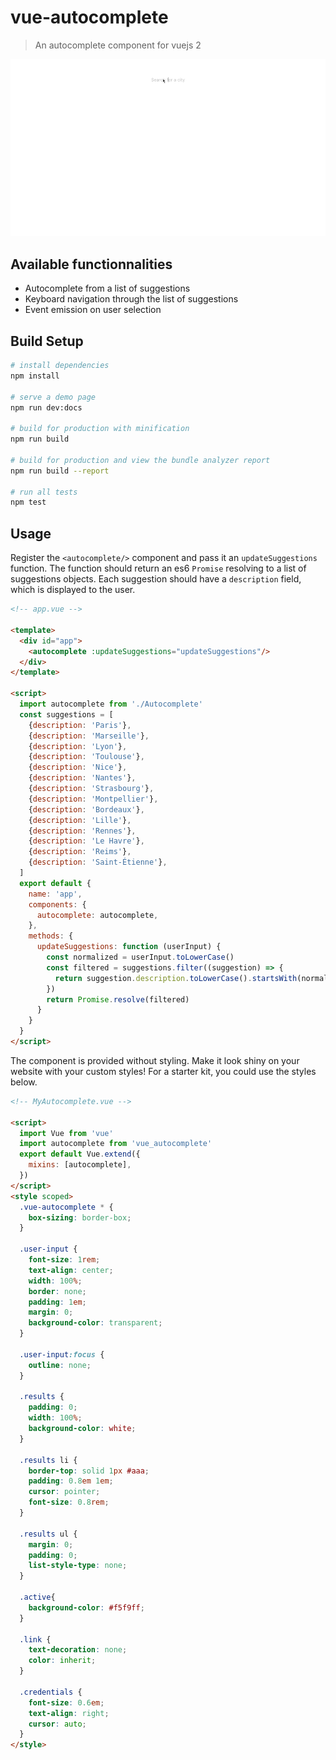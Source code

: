 # vue-autocomplete

> An autocomplete component for vuejs 2

![vue-autocomplete demo](https://raw.githubusercontent.com/sebdiem/vue-autocomplete/master/demo.gif)

## Available functionnalities

- Autocomplete from a list of suggestions
- Keyboard navigation through the list of suggestions
- Event emission on user selection

## Build Setup

``` bash
# install dependencies
npm install

# serve a demo page
npm run dev:docs

# build for production with minification
npm run build

# build for production and view the bundle analyzer report
npm run build --report

# run all tests
npm test
```

## Usage

Register the `<autocomplete/>` component and pass it an `updateSuggestions`
function. The function should return an es6 `Promise` resolving to a list of
suggestions objects. Each suggestion should have a `description` field, which
is displayed to the user.


``` html
<!-- app.vue -->

<template>
  <div id="app">
    <autocomplete :updateSuggestions="updateSuggestions"/>
  </div>
</template>

<script>
  import autocomplete from './Autocomplete'
  const suggestions = [
    {description: 'Paris'},
    {description: 'Marseille'},
    {description: 'Lyon'},
    {description: 'Toulouse'},
    {description: 'Nice'},
    {description: 'Nantes'},
    {description: 'Strasbourg'},
    {description: 'Montpellier'},
    {description: 'Bordeaux'},
    {description: 'Lille'},
    {description: 'Rennes'},
    {description: 'Le Havre'},
    {description: 'Reims'},
    {description: 'Saint-Étienne'},
  ]
  export default {
    name: 'app',
    components: {
      autocomplete: autocomplete,
    },
    methods: {
      updateSuggestions: function (userInput) {
        const normalized = userInput.toLowerCase()
        const filtered = suggestions.filter((suggestion) => {
          return suggestion.description.toLowerCase().startsWith(normalized)
        })
        return Promise.resolve(filtered)
      }
    }
  }
</script>
```

The component is provided without styling. Make it look shiny on your website
with your custom styles! For a starter kit, you could use the styles below.


``` html
<!-- MyAutocomplete.vue -->

<script>
  import Vue from 'vue'
  import autocomplete from 'vue_autocomplete'
  export default Vue.extend({
    mixins: [autocomplete],
  })
</script>
<style scoped>
  .vue-autocomplete * {
    box-sizing: border-box;
  }

  .user-input {
    font-size: 1rem;
    text-align: center;
    width: 100%;
    border: none;
    padding: 1em;
    margin: 0;
    background-color: transparent;
  }

  .user-input:focus {
    outline: none;
  }

  .results {
    padding: 0;
    width: 100%;
    background-color: white;
  }

  .results li {
    border-top: solid 1px #aaa;
    padding: 0.8em 1em;
    cursor: pointer;
    font-size: 0.8rem;
  }

  .results ul {
    margin: 0;
    padding: 0;
    list-style-type: none;
  }

  .active{
    background-color: #f5f9ff;
  }

  .link {
    text-decoration: none;
    color: inherit;
  }

  .credentials {
    font-size: 0.6em;
    text-align: right;
    cursor: auto;
  }
</style>
```

